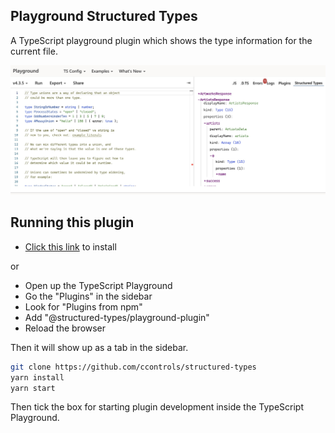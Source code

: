 ## Playground Structured Types

A TypeScript playground plugin which shows the type information for the current file.

![./types.jpg](./types.jpg)

## Running this plugin

- [Click this link](https://www.typescriptlang.org/play?install-plugin=@structured-types/playground-plugin) to install

or

- Open up the TypeScript Playground
- Go the "Plugins" in the sidebar
- Look for "Plugins from npm"
- Add "@structured-types/playground-plugin"
- Reload the browser

Then it will show up as a tab in the sidebar.

```sh
git clone https://github.com/ccontrols/structured-types
yarn install
yarn start
```

Then tick the box for starting plugin development inside the TypeScript Playground.

